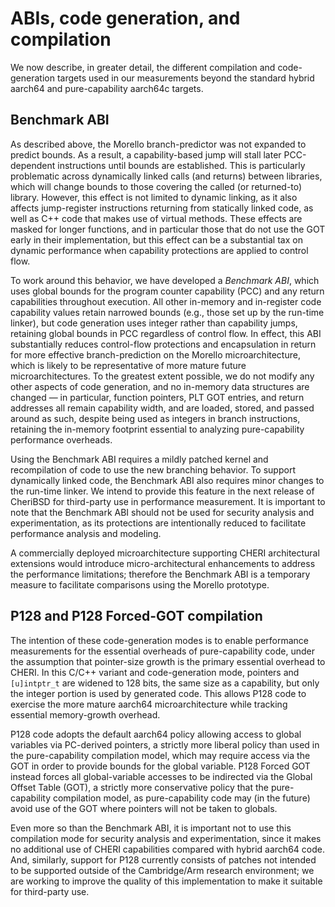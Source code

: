 # ABIs, code generation, and compilation

We now describe, in greater detail, the different compilation and
code-generation targets used in our measurements beyond the standard hybrid
aarch64 and pure-capability aarch64c targets.

## Benchmark ABI

As described above, the Morello branch-predictor was not expanded to predict
bounds.
As a result, a capability-based jump will stall later PCC-dependent
instructions until bounds are established.
This is particularly problematic across dynamically linked calls (and returns)
between libraries, which will change bounds to those covering the called (or
returned-to) library.
However, this effect is not limited to dynamic linking, as it also affects
jump-register instructions returning from statically linked code, as well as
C++ code that makes use of virtual methods.
These effects are masked for longer functions, and in particular those that do
not use the GOT early in their implementation, but this effect can be a
substantial tax on dynamic performance when capability protections are applied
to control flow.

To work around this behavior, we have developed a *Benchmark ABI*, which uses
global bounds for the program counter capability (PCC) and any return
capabilities throughout execution.
All other in-memory and in-register code capability values retain narrowed
bounds (e.g., those set up by the run-time linker), but code generation uses
integer rather than capability jumps, retaining global bounds in PCC
regardless of control flow.
In effect, this ABI substantially reduces control-flow protections and
encapsulation in return for more effective branch-prediction on the Morello
microarchitecture, which is likely to be representative of more mature future
microarchitectures.
To the greatest extent possible, we do not modify any other aspects of code
generation, and no in-memory data structures are changed &mdash; in
particular, function pointers, PLT GOT entries, and return addresses all
remain capability width, and are loaded, stored, and passed around as such,
despite being used as integers in branch instructions, retaining the in-memory
footprint essential to analyzing pure-capability performance overheads.

Using the Benchmark ABI requires a mildly patched kernel and recompilation of
code to use the new branching behavior.
To support dynamically linked code, the Benchmark ABI also requires minor
changes to the run-time linker.
We intend to provide this feature in the next release of CheriBSD for
third-party use in performance measurement.
It is important to note that the Benchmark ABI should not be used for security
analysis and experimentation, as its protections are intentionally reduced to
facilitate performance analysis and modeling.

A commercially deployed microarchitecture supporting CHERI architectural
extensions would introduce micro-architectural enhancements to address the
performance limitations; therefore the Benchmark ABI is a temporary measure to
facilitate comparisons using the Morello prototype.

## P128 and P128 Forced-GOT compilation

The intention of these code-generation modes is to enable performance
measurements for the essential overheads of pure-capability code, under the
assumption that pointer-size growth is the primary essential overhead to
CHERI.
In this C/C++ variant and code-generation mode, pointers and `[u]intptr_t` are
widened to 128 bits, the same size as a capability, but only the integer
portion is used by generated code.
This allows P128 code to exercise the more mature aarch64 microarchitecture
while tracking essential memory-growth overhead.

P128 code adopts the default aarch64 policy allowing access to global
variables via PC-derived pointers, a strictly more liberal policy than used in
the pure-capability compilation model, which may require access via the GOT in
order to provide bounds for the global variable.
P128 Forced GOT instead forces all global-variable accesses to be indirected
via the Global Offset Table (GOT), a strictly more conservative policy that
the pure-capability compilation model, as pure-capability code may (in the
future) avoid use of the GOT where pointers will not be taken to globals.

Even more so than the Benchmark ABI, it is important not to use this
compilation mode for security analysis and experimentation, since it makes no
additional use of CHERI capabilities compared with hybrid aarch64 code.
And, similarly, support for P128 currently consists of patches not intended to
be supported outside of the Cambridge/Arm research environment; we are working
to improve the quality of this implementation to make it suitable for
third-party use.

